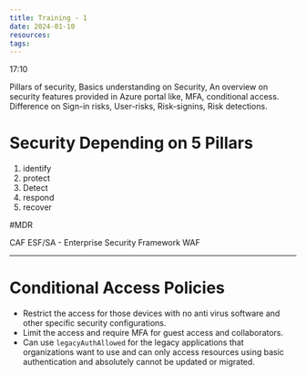 ```yaml
---
title: Training - 1
date: 2024-01-10
resources: 
tags:
---
```


17:10

Pillars of security,
Basics understanding on Security,
An overview on security features provided in Azure portal like, MFA, conditional access.
Difference on Sign-in risks, User-risks, Risk-signins, Risk detections.

# Security Depending on 5 Pillars

1. identify
2. protect
3. Detect
4. respond
5. recover

#MDR

CAF
ESF/SA - Enterprise Security Framework
WAF

---
# Conditional Access Policies

- Restrict the access for those devices with no anti virus software and other specific security configurations.
- Limit the access and require MFA for guest access and collaborators.
- Can use `legacyAuthAllowed` for the legacy applications that organizations want to use and can only access resources using basic authentication and absolutely cannot be updated or migrated.